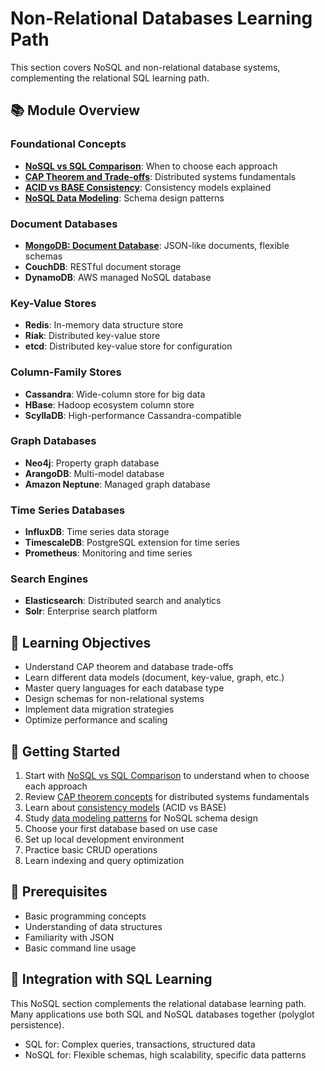 # Non-Relational Databases Learning Path

This section covers NoSQL and non-relational database systems, complementing the relational SQL learning path.

## 📚 Module Overview

### Foundational Concepts
- **[NoSQL vs SQL Comparison](fundamentals/0-nosql-vs-sql-comparison.md)**: When to choose each approach
- **[CAP Theorem and Trade-offs](fundamentals/1-cap-theorem-and-tradeoffs.md)**: Distributed systems fundamentals
- **[ACID vs BASE Consistency](theory/1.5-acid-vs-base-consistency.md)**: Consistency models explained
- **[NoSQL Data Modeling](theory/1.7-nosql-data-modeling.md)**: Schema design patterns

### Document Databases
- **[MongoDB: Document Database](databases/2-mongodb-document-database.md)**: JSON-like documents, flexible schemas
- **CouchDB**: RESTful document storage
- **DynamoDB**: AWS managed NoSQL database

### Key-Value Stores
- **Redis**: In-memory data structure store
- **Riak**: Distributed key-value store
- **etcd**: Distributed key-value store for configuration

### Column-Family Stores
- **Cassandra**: Wide-column store for big data
- **HBase**: Hadoop ecosystem column store
- **ScyllaDB**: High-performance Cassandra-compatible

### Graph Databases
- **Neo4j**: Property graph database
- **ArangoDB**: Multi-model database
- **Amazon Neptune**: Managed graph database

### Time Series Databases
- **InfluxDB**: Time series data storage
- **TimescaleDB**: PostgreSQL extension for time series
- **Prometheus**: Monitoring and time series

### Search Engines
- **Elasticsearch**: Distributed search and analytics
- **Solr**: Enterprise search platform

## 🎯 Learning Objectives

- Understand CAP theorem and database trade-offs
- Learn different data models (document, key-value, graph, etc.)
- Master query languages for each database type
- Design schemas for non-relational systems
- Implement data migration strategies
- Optimize performance and scaling

## 🚀 Getting Started

1. Start with [NoSQL vs SQL Comparison](fundamentals/0-nosql-vs-sql-comparison.md) to understand when to choose each approach
2. Review [CAP theorem concepts](fundamentals/1-cap-theorem-and-tradeoffs.md) for distributed systems fundamentals
3. Learn about [consistency models](theory/1.5-acid-vs-base-consistency.md) (ACID vs BASE)
4. Study [data modeling patterns](theory/1.7-nosql-data-modeling.md) for NoSQL schema design
5. Choose your first database based on use case
6. Set up local development environment
7. Practice basic CRUD operations
8. Learn indexing and query optimization

## 📖 Prerequisites

- Basic programming concepts
- Understanding of data structures
- Familiarity with JSON
- Basic command line usage

## 🔄 Integration with SQL Learning

This NoSQL section complements the relational database learning path. Many applications use both SQL and NoSQL databases together (polyglot persistence).

- SQL for: Complex queries, transactions, structured data
- NoSQL for: Flexible schemas, high scalability, specific data patterns